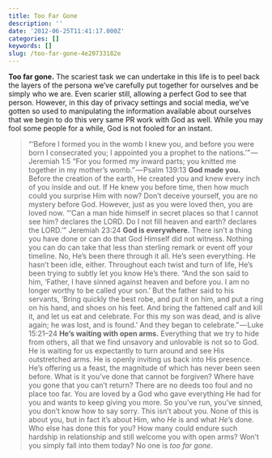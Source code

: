 ```yaml
---
title: Too Far Gone
description: ''
date: '2012-06-25T11:41:17.000Z'
categories: []
keywords: []
slug: /too-far-gone-4e20733182e
---
```

**Too far gone.** The scariest task we can undertake in this life is to peel back the layers of the persona we’ve carefully put together for ourselves and be simply who we are. Even scarier still, allowing a perfect God to see that person. However, in this day of privacy settings and social media, we’ve gotten so used to manipulating the information available about ourselves that we begin to do this very same PR work with God as well. While you may fool some people for a while, God is not fooled for an instant.
> “‘Before I formed you in the womb I knew you, and before you were born I consecrated you; I appointed you a prophet to the nations.’” — Jeremiah 1:5
> “For you formed my inward parts; you knitted me together in my mother’s womb.” — Psalm 139:13
**God made you.** Before the creation of the earth, He created you and knew every inch of you inside and out. If He knew you before time, then how much could you surprise Him with now? Don’t deceive yourself, you are no mystery before God. However, just as you were loved then, you are loved now.
> “‘Can a man hide himself in secret places so that I cannot see him? declares the LORD. Do I not fill heaven and earth? declares the LORD.’” Jeremiah 23:24
**God is everywhere.** There isn’t a thing you have done or can do that God Himself did not witness. Nothing you can do can take that less than sterling remark or event off your timeline. No, He’s been there through it all. He’s seen everything. He hasn’t been idle, either. Throughout each twist and turn of life, He’s been trying to subtly let you know He’s there.
> “And the son said to him, ‘Father, I have sinned against heaven and before you. I am no longer worthy to be called your son.’ But the father said to his servants, ‘Bring quickly the best robe, and put it on him, and put a ring on his hand, and shoes on his feet. And bring the fattened calf and kill it, and let us eat and celebrate. For this my son was dead, and is alive again; he was lost, and is found.’ And they began to celebrate.” — Luke 15:21–24
**He’s waiting with open arms.** Everything that we try to hide from others, all that we find unsavory and unlovable is not so to God. He is waiting for us expectantly to turn around and see His outstretched arms. He is openly inviting us back into His presence. He’s offering us a feast, the magnitude of which has never been seen before.
What is it you’ve done that cannot be forgiven? Where have you gone that you can’t return? There are no deeds too foul and no place too far. You are loved by a God who gave everything He had for you and wants to keep giving you more. So you’ve run, you’ve sinned, you don’t know how to say sorry. This isn’t about you. None of this is about you, but in fact it’s about Him, who _He_ is and what _He_’s done. Who else has done this for you? How many could endure such hardship in relationship and still welcome you with open arms? Won’t you simply fall into them today? No one is _too far gone_.
